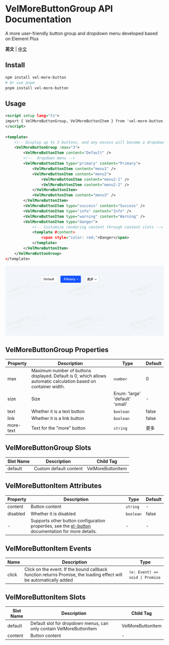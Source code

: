 # VelMoreButtonGroup API Documentation

A more user-friendly button group and dropdown menu developed based on Element Plus

**英文** | [中文](https://github.com/Planck-Ho/vel-more-button/blob/main/README.zh-CN.md)

## Install

```bash
npm install vel-more-button
# Or use pnpm
pnpm install vel-more-button
```

## Usage
```xml
<script setup lang="ts">
import { VelMoreButtonGroup, VelMoreButtonItem } from 'vel-more-button'
</script>

<template>
    <!-- Display up to 3 buttons, and any excess will become a dropdown menu -->
    <VelMoreButtonGroup :max="3">
        <VelMoreButtonItem content="Default" />
        <!--  dropdown menu -->
        <VelMoreButtonItem type="primary" content="Primary">
            <VelMoreButtonItem content="menu1" />
            <VelMoreButtonItem content="menu2">
                <VelMoreButtonItem content="menu2-1" />
                <VelMoreButtonItem content="menu2-2" />
            </VelMoreButtonItem>
            <VelMoreButtonItem content="menu3" />
        </VelMoreButtonItem>
        <VelMoreButtonItem type="success" content="Success" />
        <VelMoreButtonItem type="info" content="Info" />
        <VelMoreButtonItem type="warning" content="Warning" />
        <VelMoreButtonItem type="danger">
            <!-- Customize rendering content through content slots -->
            <template #content>
                <span style="color: red;">Danger</span>
            </template>
        </VelMoreButtonItem>
    </VelMoreButtonGroup>
</template>
```
![demo](./src/assets/more-button.gif)

## VelMoreButtonGroup Properties

| Property | Description | Type | Default |
| - | - | - | - |
| max | Maximum number of buttons displayed. Default is 0, which allows automatic calculation based on container width. | <code>number</code> | 0
| size | Size | Enum: 'large' 'default' 'small' | -
| text | Whether it is a text button | <code>boolean</code> | false
| link | Whether it is a link button | <code>boolean</code> | false
| more-text | Text for the "more" button | <code>string</code> | 更多

## VelMoreButtonGroup Slots
| Slot Name | Description | Child Tag |
| - | - | - |
| default | Custom default content | VelMoreButtonItem

## VelMoreButtonItem Attributes

| Property | Description | Type | Default |
| - | - | - | - |
| content | Button content | <code>string</code> | -
| disabled | Whether it is disabled | <code>boolean</code> | false
| - | Supports other button configuration properties, see the <a href="https://element-plus.org/en-US/component/button.html#button-attributes" target="_blank">el-button</a> documentation for more details. | - | -

## VelMoreButtonItem Events
| Name | Description | Type
| - | - | -
| click | Click on the event. If the bound callback function returns Promise, the loading effect will be automatically added | <code>(e: Event) => void \| Promise<void></code>

## VelMoreButtonItem Slots
| Slot Name | Description | Child Tag |
| - | - | - |
| default | Default slot for dropdown menus, can only contain VelMoreButtonItem | VelMoreButtonItem
| content | Button content | -